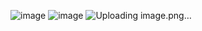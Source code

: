 

![image](https://github.com/user-attachments/assets/f47d6b79-2baf-4fd8-857d-8e9dd7ac4035)
![image](https://github.com/user-attachments/assets/6dcfc295-4fb4-4aa0-b3ee-a0b597e2bbf7)
![Uploading image.png…]()



